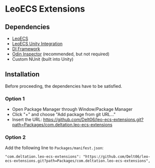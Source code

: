 # LeoECS Extensions

## Dependencies
- [LeoECS](https://github.com/Leopotam/ecs)
- [LeoECS Unity Integration](https://github.com/Leopotam/ecs-unityintegration)
- [DI Framework](https://github.com/Delt06/di-framework)
- [Odin Inspector](https://odininspector.com/) (recommended, but not required)
- Custom NUnit (built into Unity)

## Installation
Before proceeding, the dependencies have to be satisfied.
### Option 1
- Open Package Manager through Window/Package Manager
- Click "+" and choose "Add package from git URL..."
- Insert the URL: https://github.com/Delt06/leo-ecs-extensions.git?path=Packages/com.deltation.leo-ecs-extensions

### Option 2
Add the following line to `Packages/manifest.json`:
```
"com.deltation.leo-ecs-extensions": "https://github.com/Delt06/leo-ecs-extensions.git?path=Packages/com.deltation.leo-ecs-extensions",
```